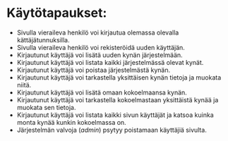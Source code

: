 # Käytötapaukset:
* Sivulla vieraileva henkilö voi kirjautua olemassa olevalla kättäjätunnuksilla.  
* Sivulla vieraileva henkilö voi rekisteröidä uuden käyttäjän.  
* Kirjautunut käyttäjä voi lisätä uuden kynän järjestelmään.  
* Kirjautunut käyttäjä voi listata kaikki järjestelmässä olevat kynät.  
* Kirjautunut käyttäjä voi poistaa järjestelmästä kynän.  
* Kirjautunut käyttäjä voi tarkastella yksittäisen kynän tietoja ja muokata niitä.  
* Kirjautunut käyttäjä voi lisätä omaan kokoelmaansa kynän.  
* Kirjautunut käyttäjä voi tarkastella kokoelmastaan yksittäistä kynää ja muokata sen tietoja.  
* Kirjautunut käyttäjä voi listata kaikki sivun käyttäjät ja katsoa kuinka monta kynää kunkin kokoelmassa on.  
* Järjestelmän valvoja (_admin_) psytyy poistamaan käyttäjiä sivulta.  
